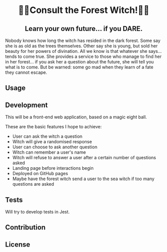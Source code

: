 <h1 align="center">🌲🔮Consult the Forest Witch!🧹🌲</h1>
<h2 align="center">Learn your own future... if you DARE.</h2>

<p>Nobody knows how long the witch has resided in the dark forest. Some say she is as old as the trees themselves. Other say she is young, but sold her beauty for her powers of divination. All we know is that whatever she says... tends to come true. She provides a service to those who manage to find her in her forest... if you ask her a question about the future, she will tell you what is to come. But be warned: some go mad when they learn of a fate they cannot escape.</p>

<h2>Usage</h2>
<h2>Development</h2>
This will be a front-end web application, based on a magic eight ball.

These are the basic features I hope to achieve: 
 - User can ask the witch a question
 - Witch will give a randomised response
 - User can choose to ask another question
 - Witch can remember a user's name
 - Witch will refuse to answer a user after a certain number of questions asked
 - Landing page before interactions begin
 - Deployed on GitHub pages
 - Maybe have the forest witch send a user to the sea witch if too many questions are asked
 
 
<h2>Tests</h2>
Will try to develop tests in Jest.

<h2>Contribution</h2>
<h2>License</h2>
